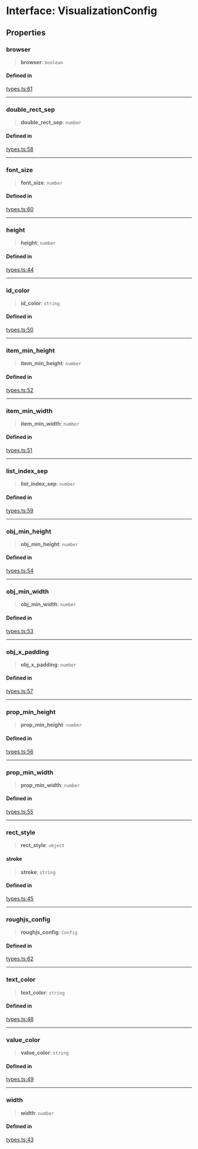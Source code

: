 # Interface: VisualizationConfig

## Properties

### browser

> **browser**: `boolean`

#### Defined in

[types.ts:61](https://github.com/leowrites/memory-viz/blob/8cda88515e50b41d2533b761233a7a153c7b994c/memory-viz/src/types.ts#L61)

---

### double_rect_sep

> **double_rect_sep**: `number`

#### Defined in

[types.ts:58](https://github.com/leowrites/memory-viz/blob/8cda88515e50b41d2533b761233a7a153c7b994c/memory-viz/src/types.ts#L58)

---

### font_size

> **font_size**: `number`

#### Defined in

[types.ts:60](https://github.com/leowrites/memory-viz/blob/8cda88515e50b41d2533b761233a7a153c7b994c/memory-viz/src/types.ts#L60)

---

### height

> **height**: `number`

#### Defined in

[types.ts:44](https://github.com/leowrites/memory-viz/blob/8cda88515e50b41d2533b761233a7a153c7b994c/memory-viz/src/types.ts#L44)

---

### id_color

> **id_color**: `string`

#### Defined in

[types.ts:50](https://github.com/leowrites/memory-viz/blob/8cda88515e50b41d2533b761233a7a153c7b994c/memory-viz/src/types.ts#L50)

---

### item_min_height

> **item_min_height**: `number`

#### Defined in

[types.ts:52](https://github.com/leowrites/memory-viz/blob/8cda88515e50b41d2533b761233a7a153c7b994c/memory-viz/src/types.ts#L52)

---

### item_min_width

> **item_min_width**: `number`

#### Defined in

[types.ts:51](https://github.com/leowrites/memory-viz/blob/8cda88515e50b41d2533b761233a7a153c7b994c/memory-viz/src/types.ts#L51)

---

### list_index_sep

> **list_index_sep**: `number`

#### Defined in

[types.ts:59](https://github.com/leowrites/memory-viz/blob/8cda88515e50b41d2533b761233a7a153c7b994c/memory-viz/src/types.ts#L59)

---

### obj_min_height

> **obj_min_height**: `number`

#### Defined in

[types.ts:54](https://github.com/leowrites/memory-viz/blob/8cda88515e50b41d2533b761233a7a153c7b994c/memory-viz/src/types.ts#L54)

---

### obj_min_width

> **obj_min_width**: `number`

#### Defined in

[types.ts:53](https://github.com/leowrites/memory-viz/blob/8cda88515e50b41d2533b761233a7a153c7b994c/memory-viz/src/types.ts#L53)

---

### obj_x_padding

> **obj_x_padding**: `number`

#### Defined in

[types.ts:57](https://github.com/leowrites/memory-viz/blob/8cda88515e50b41d2533b761233a7a153c7b994c/memory-viz/src/types.ts#L57)

---

### prop_min_height

> **prop_min_height**: `number`

#### Defined in

[types.ts:56](https://github.com/leowrites/memory-viz/blob/8cda88515e50b41d2533b761233a7a153c7b994c/memory-viz/src/types.ts#L56)

---

### prop_min_width

> **prop_min_width**: `number`

#### Defined in

[types.ts:55](https://github.com/leowrites/memory-viz/blob/8cda88515e50b41d2533b761233a7a153c7b994c/memory-viz/src/types.ts#L55)

---

### rect_style

> **rect_style**: `object`

#### stroke

> **stroke**: `string`

#### Defined in

[types.ts:45](https://github.com/leowrites/memory-viz/blob/8cda88515e50b41d2533b761233a7a153c7b994c/memory-viz/src/types.ts#L45)

---

### roughjs_config

> **roughjs_config**: `Config`

#### Defined in

[types.ts:62](https://github.com/leowrites/memory-viz/blob/8cda88515e50b41d2533b761233a7a153c7b994c/memory-viz/src/types.ts#L62)

---

### text_color

> **text_color**: `string`

#### Defined in

[types.ts:48](https://github.com/leowrites/memory-viz/blob/8cda88515e50b41d2533b761233a7a153c7b994c/memory-viz/src/types.ts#L48)

---

### value_color

> **value_color**: `string`

#### Defined in

[types.ts:49](https://github.com/leowrites/memory-viz/blob/8cda88515e50b41d2533b761233a7a153c7b994c/memory-viz/src/types.ts#L49)

---

### width

> **width**: `number`

#### Defined in

[types.ts:43](https://github.com/leowrites/memory-viz/blob/8cda88515e50b41d2533b761233a7a153c7b994c/memory-viz/src/types.ts#L43)
